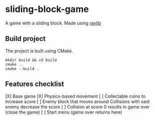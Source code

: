 # sliding-block-game
A game with a sliding block. Made using [raylib](https://www.raylib.com/)

## Build project

The project is built using CMake.

```
mkdir build && cd build
cmake ..
cmake --build .
```

## Features checklist

[X] Base game
[X] Physics-based movement
[ ] Collectable coins to increase score
[ ] Enemy block that moves around
    Collisions with said enemy decrease the score
[ ] Collision at score 0 results in game over (close the game)
[ ] Start menu (game over returns here)
